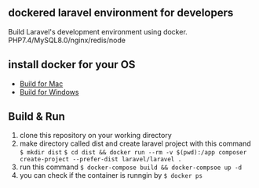 ## dockered laravel environment for developers
Build Laravel's development environment using docker.
PHP7.4/MySQL8.0/nginx/redis/node

## install docker for your OS

- [Build for Mac](https://github.com/ucan-lab/docker-laravel/wiki/Build-for-Mac)
- [Build for Windows](https://github.com/ucan-lab/docker-laravel/wiki/Build-for-Windows)

## Build & Run
1. clone this repository on your working directory
3. make directory called dist and create laravel project with this command 
`$ mkdir dist`
`$ cd dist && docker run --rm -v $(pwd):/app composer create-project --prefer-dist laravel/laravel .`
2. run this command `$ docker-compose build && docker-compsoe up -d`
3. you can check if the container is runngin by `$ docker ps`
